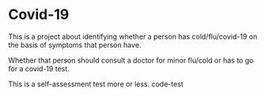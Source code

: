 # Covid-19
This is a project about identifying whether a person has cold/flu/covid-19 on the basis of symptoms that person have.

Whether that person should consult a doctor for minor flu/cold or has to go for a covid-19 test.

This is a self-assessment test more or less.
code-test